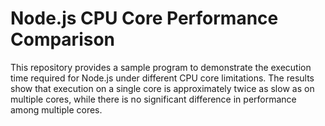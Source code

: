 # Node.js CPU Core Performance Comparison
This repository provides a sample program to demonstrate the execution time required for Node.js under different CPU core limitations.
The results show that execution on a single core is approximately twice as slow as on multiple cores, while there is no significant difference in performance among multiple cores.
